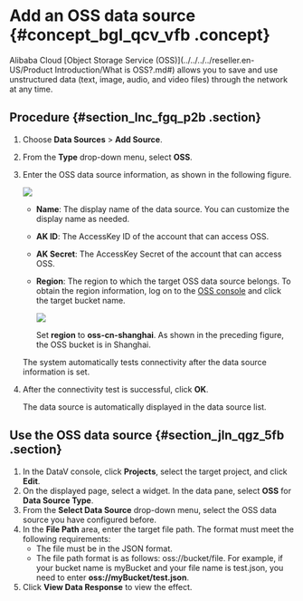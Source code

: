 # Add an OSS data source {#concept_bgl_qcv_vfb .concept}

Alibaba Cloud [Object Storage Service \(OSS\)](../../../../reseller.en-US/Product Introduction/What is OSS?.md#) allows you to save and use unstructured data \(text, image, audio, and video files\) through the network at any time.

## Procedure {#section_lnc_fgq_p2b .section}

1.  Choose **Data Sources** \> **Add Source**.
2.  From the **Type** drop-down menu, select **OSS**.
3.  Enter the OSS data source information, as shown in the following figure.

    ![](http://static-aliyun-doc.oss-cn-hangzhou.aliyuncs.com/assets/img/64454/155834846332329_en-US.png)

    -   **Name**: The display name of the data source. You can customize the display name as needed.
    -   **AK ID**: The AccessKey ID of the account that can access OSS.
    -   **AK Secret**: The AccessKey Secret of the account that can access OSS.
    -   **Region**: The region to which the target OSS data source belongs. To obtain the region information, log on to the [OSS console](https://oss.console.aliyun.com/) and click the target bucket name.

        ![](http://static-aliyun-doc.oss-cn-hangzhou.aliyuncs.com/assets/img/64454/155834846332341_en-US.png)

        Set **region** to **oss-cn-shanghai**. As shown in the preceding figure, the OSS bucket is in Shanghai.

    The system automatically tests connectivity after the data source information is set.

4.  After the connectivity test is successful, click **OK**.

    The data source is automatically displayed in the data source list.


## Use the OSS data source {#section_jln_qgz_5fb .section}

1.  In the DataV console, click **Projects**, select the target project, and click **Edit**.
2.  On the displayed page, select a widget. In the data pane, select **OSS** for **Data Source Type**.
3.  From the **Select Data Source** drop-down menu, select the OSS data source you have configured before.
4.  In the **File Path** area, enter the target file path. The format must meet the following requirements:
    -   The file must be in the JSON format.
    -   The file path format is as follows: oss://bucket/file. For example, if your bucket name is myBucket and your file name is test.json, you need to enter **oss://myBucket/test.json**.
5.  Click **View Data Response** to view the effect.

